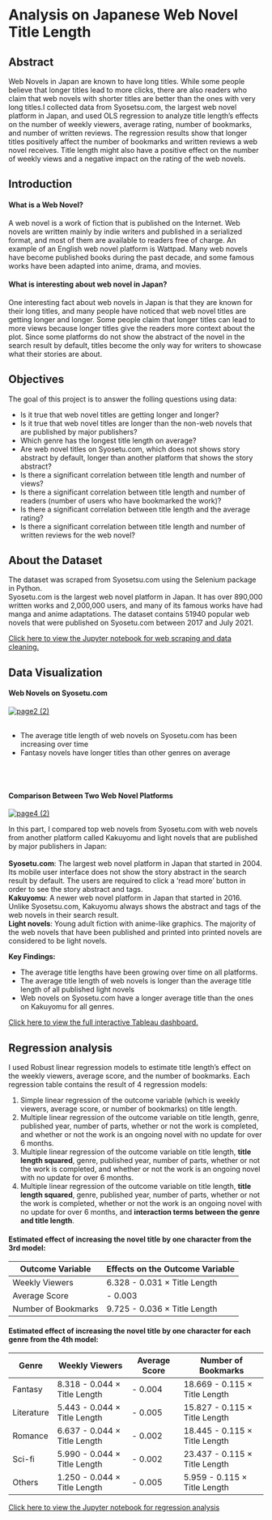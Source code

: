 # Analysis on Japanese Web Novel Title Length

## Abstract
Web Novels in Japan are known to have long titles. While some people believe that longer titles lead to more clicks, there are also readers who claim that web novels with shorter titles are better than the ones with very long titles.I collected data from Syosetsu.com, the largest web novel platform in Japan, and used OLS regression to analyze title length’s effects on the number of weekly viewers, average rating, number of bookmarks, and number of written reviews. The regression results show that longer titles positively affect the number of bookmarks and written reviews a web novel receives. Title length might also have a positive effect on the number of weekly views and a negative impact on the rating of the web novels.

## Introduction
#### What is a Web Novel?
A web novel is a work of fiction that is published on the Internet. Web novels are written mainly by indie writers and published in a serialized format, and most of them are available to readers free of charge. An example of an English web novel platform is Wattpad. Many web novels have become published books during the past decade, and some famous works have been adapted into anime, drama, and movies.
#### What is interesting about web novel in Japan?
One interesting fact about web novels in Japan is that they are known for their long titles, and many people have noticed that web novel titles are getting longer and longer. Some people claim that longer titles can lead to more views because longer titles give the readers more context about the plot. Since some platforms do not show the abstract of the novel in the search result by default, titles become the only way for writers to showcase what their stories are about. 

## Objectives
The goal of this project is to answer the folling questions using data:<br>
* Is it true that web novel titles are getting longer and longer?
* Is it true that web novel titles are longer than the non-web novels that are published by major publishers?
* Which genre has the longest title length on average?
* Are web novel titles on Syosetu.com, which does not shows story abstract by default, longer than another platform that shows the story abstract?
* Is there a significant correlation between title length and number of views?
* Is there a significant correlation between title length and number of readers (number of users who have bookmarked the work)?
* Is there a significant correlation between title length and the average rating?
* Is there a significant correlation between title length and number of written reviews for the web novel?

## About the Dataset
The dataset was scraped from Syosetsu.com using the Selenium package in Python.<br>
Syosetu.com is the largest web novel platform in Japan. It has over 890,000 written works and 2,000,000 users, and many of its famous works have had manga and anime adaptations. The dataset contains 51940 popular web novels that were published on Syosetu.com between 2017 and July 2021. <br>

[Click here to view the Jupyter notebook for web scraping and data cleaning.](https://github.com/fangevalee/Portfolio/blob/73f9b22f294df776250fe9fa4c6f3c52fe65fb6d/WebNovel/Web%20Novel%20Web%20Scraping%20with%20Selenium.ipynb)

## Data Visualization
#### Web Novels on Syosetu.com
<div class='tableauPlaceholder' id='viz1630298726443' style='position: relative'><noscript><a href='#'><img alt='page2 (2) ' src='https:&#47;&#47;public.tableau.com&#47;static&#47;images&#47;Ja&#47;JapaneseWebNovel2&#47;page22&#47;1_rss.png' style='border: none' /></a></noscript><object class='tableauViz'  style='display:none;'><param name='host_url' value='https%3A%2F%2Fpublic.tableau.com%2F' /> <param name='embed_code_version' value='3' /> <param name='site_root' value='' /><param name='name' value='JapaneseWebNovel2&#47;page22' /><param name='tabs' value='no' /><param name='toolbar' value='yes' /><param name='static_image' value='https:&#47;&#47;public.tableau.com&#47;static&#47;images&#47;Ja&#47;JapaneseWebNovel2&#47;page22&#47;1.png' /> <param name='animate_transition' value='yes' /><param name='display_static_image' value='yes' /><param name='display_spinner' value='yes' /><param name='display_overlay' value='yes' /><param name='display_count' value='yes' /><param name='language' value='en-US' /></object></div>
<br>

* The average title length of web novels on Syosetu.com has been increasing over time
* Fantasy novels have longer titles than other genres on average
<br>
<br>

#### Comparison Between Two Web Novel Platforms

<div class='tableauPlaceholder' id='viz1630366441414' style='position: relative'><noscript><a href='#'><img alt='page4 (2) ' src='https:&#47;&#47;public.tableau.com&#47;static&#47;images&#47;Ja&#47;JapaneseWebNovel1&#47;page42&#47;1_rss.png' style='border: none' /></a></noscript><object class='tableauViz'  style='display:none;'><param name='host_url' value='https%3A%2F%2Fpublic.tableau.com%2F' /> <param name='embed_code_version' value='3' /> <param name='site_root' value='' /><param name='name' value='JapaneseWebNovel1&#47;page42' /><param name='tabs' value='no' /><param name='toolbar' value='yes' /><param name='static_image' value='https:&#47;&#47;public.tableau.com&#47;static&#47;images&#47;Ja&#47;JapaneseWebNovel1&#47;page42&#47;1.png' /> <param name='animate_transition' value='yes' /><param name='display_static_image' value='yes' /><param name='display_spinner' value='yes' /><param name='display_overlay' value='yes' /><param name='display_count' value='yes' /><param name='language' value='en-US' /></object></div>    

In this part, I compared top web novels from Syosetu.com with web novels from another platform called Kakuyomu and light novels that are published by major publishers in Japan: <br>
<br>
**Syosetu.com**: The largest web novel platform in Japan that started in 2004. Its mobile user interface does not show the story abstract in the search result by default. The users are required to click a ‘read more’ button in order to see the story abstract and tags. <br>
**Kakuyomu**: A newer web novel platform in Japan that started in 2016. Unlike Syosetsu.com, Kakuyomu always shows the abstract and tags of the web novels in their search result.<br>
**Light novels**: Young adult fiction with anime-like graphics. The majority of the web novels that have been published and printed into printed novels are considered to be light novels.<br>

**Key Findings:**
* The average title lengths have been growing over time on all platforms.
* The average title length of web novels is longer than the average title length of all published light novels
* Web novels on Syosetu.com have a longer average title than the ones on Kakuyomu for all genres.

[Click here to view the full interactive Tableau dashboard.](https://public.tableau.com/views/AnalysisonJapaneseWebNovelTitles/page1?:language=en-US&:display_count=n&:origin=viz_share_link)

## Regression analysis

I used Robust linear regression models to estimate title length’s effect on the weekly viewers, average score, and the number of bookmarks. Each regression table contains the result of 4 regression models:<br>
1. Simple linear regression of the outcome variable (which is weekly viewers, average score, or number of bookmarks) on title length.
2. Multiple linear regression of the outcome variable on title length, genre, published year, number of parts, whether or not the work is completed, and whether or not the work is an ongoing novel with no update for over 6 months.
3. Multiple linear regression of the outcome variable on title length, **title length squared**, genre, published year, number of parts, whether or not the work is completed, and whether or not the work is an ongoing novel with no update for over 6 months.
4. Multiple linear regression of the outcome variable on title length, **title length squared**, genre, published year, number of parts, whether or not the work is completed, whether or not the work is an ongoing novel with no update for over 6 months, and **interaction terms between the genre and title length**.

#### Estimated effect of increasing the novel title by one character from the 3rd model:<br>

Outcome Variable | Effects on the Outcome Variable
------------ | -------------
Weekly Viewers | 6.328 - 0.031 × Title Length
Average Score | - 0.003
Number of Bookmarks | 9.725 - 0.036 × Title Length

#### Estimated effect of increasing the novel title by one character for each genre from the 4th model:<br>

| Genre | Weekly Viewers | Average Score | Number of Bookmarks |
| ------------- | ------------- | ------------- | ------------- |
| Fantasy  | 8.318 - 0.044 × Title Length  | - 0.004 | 18.669 - 0.115 × Title Length |
| Literature  | 5.443 - 0.044 × Title Length  | - 0.005 | 15.827 - 0.115 × Title Length |
| Romance  | 6.637 - 0.044 × Title Length  | - 0.002 | 18.445 - 0.115 × Title Length |
| Sci-fi  | 5.990 - 0.044 × Title Length  | - 0.002 | 23.437 - 0.115 × Title Length |
| Others  | 1.250 - 0.044 × Title Length  | - 0.005 | 5.959 - 0.115 × Title Length |

[Click here to view the Jupyter notebook for regression analysis](https://github.com/fangevalee/Portfolio/blob/6b05fbc6abf824dd1ded2be0ffdd20fae3d3c0d2/WebNovel/Web%20Novel%20Regression%20Analysis.ipynb)
